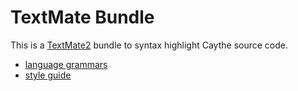 # TextMate Bundle

This is a [TextMate2][textmate2] bundle to syntax highlight Caythe
source code.

- [language grammars](http://manual.macromates.com/en/language_grammars)
- [style guide](http://wiki.macromates.com/Bundles/StyleGuide)

[textmate2]:  http://macromates.com/